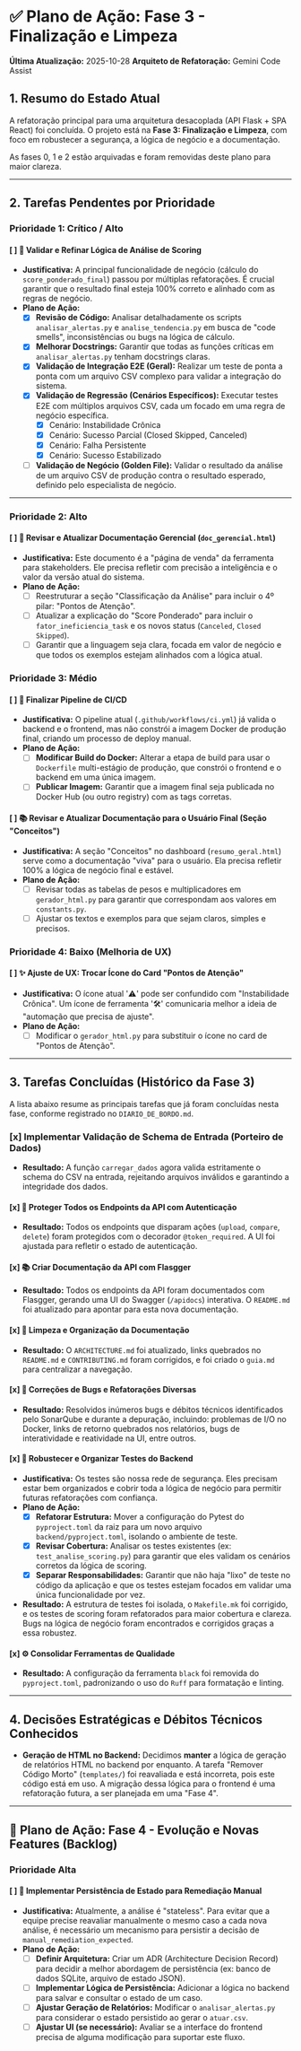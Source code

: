 # ✅ Plano de Ação: Fase 3 - Finalização e Limpeza

**Última Atualização:** 2025-10-28
**Arquiteto de Refatoração:** Gemini Code Assist

## 1. Resumo do Estado Atual

A refatoração principal para uma arquitetura desacoplada (API Flask + SPA React) foi concluída. O projeto está na **Fase 3: Finalização e Limpeza**, com foco em robustecer a segurança, a lógica de negócio e a documentação.

As fases 0, 1 e 2 estão arquivadas e foram removidas deste plano para maior clareza.

---

## 2. Tarefas Pendentes por Prioridade

### Prioridade 1: Crítico / Alto

#### [ ] 🧠 Validar e Refinar Lógica de Análise de Scoring

- **Justificativa:** A principal funcionalidade de negócio (cálculo do `score_ponderado_final`) passou por múltiplas refatorações. É crucial garantir que o resultado final esteja 100% correto e alinhado com as regras de negócio.
- **Plano de Ação:**
  - [x] **Revisão de Código:** Analisar detalhadamente os scripts `analisar_alertas.py` e `analise_tendencia.py` em busca de "code smells", inconsistências ou bugs na lógica de cálculo.
  - [x] **Melhorar Docstrings:** Garantir que todas as funções críticas em `analisar_alertas.py` tenham docstrings claras.
  - [x] **Validação de Integração E2E (Geral):** Realizar um teste de ponta a ponta com um arquivo CSV complexo para validar a integração do sistema.
  - [x] **Validação de Regressão (Cenários Específicos):** Executar testes E2E com múltiplos arquivos CSV, cada um focado em uma regra de negócio específica.
    - [x] Cenário: Instabilidade Crônica
    - [x] Cenário: Sucesso Parcial (Closed Skipped, Canceled)
    - [x] Cenário: Falha Persistente
    - [x] Cenário: Sucesso Estabilizado
  - [ ] **Validação de Negócio (Golden File):** Validar o resultado da análise de um arquivo CSV de produção contra o resultado esperado, definido pelo especialista de negócio.

---

### Prioridade 2: Alto

#### [ ] 📄 Revisar e Atualizar Documentação Gerencial (`doc_gerencial.html`)

- **Justificativa:** Este documento é a "página de venda" da ferramenta para stakeholders. Ele precisa refletir com precisão a inteligência e o valor da versão atual do sistema.
- **Plano de Ação:**
  - [ ] Reestruturar a seção "Classificação da Análise" para incluir o 4º pilar: "Pontos de Atenção".
  - [ ] Atualizar a explicação do "Score Ponderado" para incluir o `fator_ineficiencia_task` e os novos status (`Canceled`, `Closed Skipped`).
  - [ ] Garantir que a linguagem seja clara, focada em valor de negócio e que todos os exemplos estejam alinhados com a lógica atual.

### Prioridade 3: Médio

#### [ ] 🚀 Finalizar Pipeline de CI/CD

- **Justificativa:** O pipeline atual (`.github/workflows/ci.yml`) já valida o backend e o frontend, mas não constrói a imagem Docker de produção final, criando um processo de deploy manual.
- **Plano de Ação:**
  - [ ] **Modificar Build do Docker:** Alterar a etapa de build para usar o `Dockerfile` multi-estágio de produção, que constrói o frontend e o backend em uma única imagem.
  - [ ] **Publicar Imagem:** Garantir que a imagem final seja publicada no Docker Hub (ou outro registry) com as tags corretas.

#### [ ] 📚 Revisar e Atualizar Documentação para o Usuário Final (Seção "Conceitos")

- **Justificativa:** A seção "Conceitos" no dashboard (`resumo_geral.html`) serve como a documentação "viva" para o usuário. Ela precisa refletir 100% a lógica de negócio final e estável.
- **Plano de Ação:**
  - [ ] Revisar todas as tabelas de pesos e multiplicadores em `gerador_html.py` para garantir que correspondam aos valores em `constants.py`.
  - [ ] Ajustar os textos e exemplos para que sejam claros, simples e precisos.

### Prioridade 4: Baixo (Melhoria de UX)

#### [ ] ✨ Ajuste de UX: Trocar Ícone do Card "Pontos de Atenção"

- **Justificativa:** O ícone atual '⚠️' pode ser confundido com "Instabilidade Crônica". Um ícone de ferramenta '🛠️' comunicaria melhor a ideia de "automação que precisa de ajuste".
- **Plano de Ação:**
  - [ ] Modificar o `gerador_html.py` para substituir o ícone no card de "Pontos de Atenção".

---

## 3. Tarefas Concluídas (Histórico da Fase 3)

A lista abaixo resume as principais tarefas que já foram concluídas nesta fase, conforme registrado no `DIARIO_DE_BORDO.md`.

### [x] ️ Implementar Validação de Schema de Entrada (Porteiro de Dados)

- **Resultado:** A função `carregar_dados` agora valida estritamente o schema do CSV na entrada, rejeitando arquivos inválidos e garantindo a integridade dos dados.

#### [x] 🔐 Proteger Todos os Endpoints da API com Autenticação

- **Resultado:** Todos os endpoints que disparam ações (`upload`, `compare`, `delete`) foram protegidos com o decorador `@token_required`. A UI foi ajustada para refletir o estado de autenticação.

#### [x] 📚 Criar Documentação da API com Flasgger

- **Resultado:** Todos os endpoints da API foram documentados com Flasgger, gerando uma UI do Swagger (`/apidocs`) interativa. O `README.md` foi atualizado para apontar para esta nova documentação.

#### [x] 🧹 Limpeza e Organização da Documentação

- **Resultado:** O `ARCHITECTURE.md` foi atualizado, links quebrados no `README.md` e `CONTRIBUTING.md` foram corrigidos, e foi criado o `guia.md` para centralizar a navegação.

#### [x] 🐞 Correções de Bugs e Refatorações Diversas

- **Resultado:** Resolvidos inúmeros bugs e débitos técnicos identificados pelo SonarQube e durante a depuração, incluindo: problemas de I/O no Docker, links de retorno quebrados nos relatórios, bugs de interatividade e reatividade na UI, entre outros.

#### [x] 🔬 Robustecer e Organizar Testes do Backend

- **Justificativa:** Os testes são nossa rede de segurança. Eles precisam estar bem organizados e cobrir toda a lógica de negócio para permitir futuras refatorações com confiança.
- **Plano de Ação:**
  - [x] **Refatorar Estrutura:** Mover a configuração do Pytest do `pyproject.toml` da raiz para um novo arquivo `backend/pyproject.toml`, isolando o ambiente de teste.
  - [x] **Revisar Cobertura:** Analisar os testes existentes (ex: `test_analise_scoring.py`) para garantir que eles validam os cenários corretos da lógica de scoring.
  - [x] **Separar Responsabilidades:** Garantir que não haja "lixo" de teste no código da aplicação e que os testes estejam focados em validar uma única funcionalidade por vez.
- **Resultado:** A estrutura de testes foi isolada, o `Makefile.mk` foi corrigido, e os testes de scoring foram refatorados para maior cobertura e clareza. Bugs na lógica de negócio foram encontrados e corrigidos graças a essa robustez.

#### [x] ⚙️ Consolidar Ferramentas de Qualidade

- **Resultado:** A configuração da ferramenta `black` foi removida do `pyproject.toml`, padronizando o uso do `Ruff` para formatação e linting.

---

## 4. Decisões Estratégicas e Débitos Técnicos Conhecidos

- **Geração de HTML no Backend:** Decidimos **manter** a lógica de geração de relatórios HTML no backend por enquanto. A tarefa "Remover Código Morto" (`templates/`) foi reavaliada e está incorreta, pois este código está em uso. A migração dessa lógica para o frontend é uma refatoração futura, a ser planejada em uma "Fase 4".

---

## 🚀 Plano de Ação: Fase 4 - Evolução e Novas Features (Backlog)

### Prioridade Alta

#### [ ] 🧠 Implementar Persistência de Estado para Remediação Manual

- **Justificativa:** Atualmente, a análise é "stateless". Para evitar que a equipe precise reavaliar manualmente o mesmo caso a cada nova análise, é necessário um mecanismo para persistir a decisão de `manual_remediation_expected`.
- **Plano de Ação:**
  - [ ] **Definir Arquitetura:** Criar um ADR (Architecture Decision Record) para decidir a melhor abordagem de persistência (ex: banco de dados SQLite, arquivo de estado JSON).
  - [ ] **Implementar Lógica de Persistência:** Adicionar a lógica no backend para salvar e consultar o estado de um caso.
  - [ ] **Ajustar Geração de Relatórios:** Modificar o `analisar_alertas.py` para considerar o estado persistido ao gerar o `atuar.csv`.
  - [ ] **Ajustar UI (se necessário):** Avaliar se a interface do frontend precisa de alguma modificação para suportar este fluxo.
